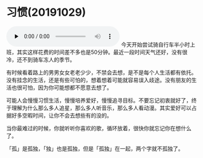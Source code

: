 # 习惯(20191029)

<audio id="audio" controls="" preload="none">  <source id="mp3" src="http://tmp.gaing.cn/image/2019-10-29-qingtian.mp3">  </audio>
今天开始尝试骑自行车半小时上班，其实这样花费的时间差不多也是50分钟。最近一段时间天气还好，没有很冷，还不到骑车冻人的季节。

有时候看着路上的男男女女老老少少，不禁会去想，是不是每个人生活都有依托。没有挂念的生活，还是有些可怕的，想着想着可能就容易误入歧途。没有朋友的生活也很可怕，因为你可能想都不愿意去想了。

可能人会慢慢习惯生活，慢慢培养爱好，慢慢追寻目标。不要忘记初衷就好了，终于理解为什么那么多人追星，那么多人听音乐，那么多人看动漫。其实爱好可以占据好多空暇时间，让你不会去想些有的没的。

当你最难过的时候，你就听听你喜欢的歌，循环放着，很快你就忘记你在想什么了。

「孤」是孤独，「独」也是孤独，但是「孤独」在一起，两个字就不孤独了。


